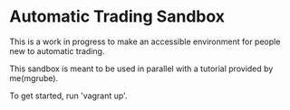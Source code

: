 # Automatic Trading Sandbox
This is a work in progress to make an accessible environment for people new to automatic trading.

This sandbox is meant to be used in parallel with a tutorial provided by me(mgrube).

To get started, run 'vagrant up'.
